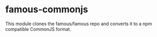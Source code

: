 famous-commonjs
===============

This module clones the famous/famous repo and converts it to a npm compatible 
CommonJS format.
